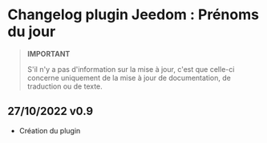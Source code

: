 # Changelog plugin Jeedom : Prénoms du jour

>**IMPORTANT**
>
> S'il n'y a pas d'information sur la mise à jour, c'est que celle-ci concerne uniquement de la mise à jour de documentation, de traduction ou de texte.

[## xx/xx/2022 v1.0]: #
[- Publication initiale sur le market Jeedom]: #

## 27/10/2022 v0.9

- Création du plugin